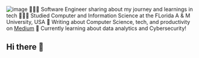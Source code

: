 ![image](https://github.com/user-attachments/assets/82079b63-f09c-4f4f-8cec-1bcf3a6a9e75)
👩🏻‍💻 Software Engineer sharing about my journey and learnings in tech
👩🏻‍🎓 Studied Computer and Information Science at the FLorida A & M University, USA
🎨 Writing about Computer Science, tech, and productivity on [Medium](https://medium.com/@oluwafisayotheophilus)
💭 Currently learning about data analytics and Cybersecurity!

## Hi there 👋

<!--
**Ayofisayo/Ayofisayo** is a ✨ _special_ ✨ repository because its `README.md` (this file) appears on your GitHub profile.

Here are some ideas to get you started:

- 🔭 I’m currently working on ...
- 🌱 I’m currently learning ...
- 👯 I’m looking to collaborate on ...
- 🤔 I’m looking for help with ...
- 💬 Ask me about ##Data Analytics/Data Scientist/Machine Learning
- 📫 How to reach me: ...
- 😄 Pronouns: ...
- ⚡ Fun fact: ...
[![Ayofisayo's GitHub stats](https://github-readme-stats.vercel.app/api?username=ayofisayo)](https://github.com/ayofisayo/github-readme-stats)
-->
